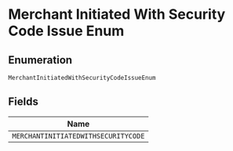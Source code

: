 
# Merchant Initiated With Security Code Issue Enum

## Enumeration

`MerchantInitiatedWithSecurityCodeIssueEnum`

## Fields

| Name |
|  --- |
| `MERCHANTINITIATEDWITHSECURITYCODE` |

